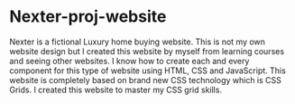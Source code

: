 # Nexter-proj-website

Nexter is a fictional Luxury home buying website. This is not my own website design but I created this website by myself from learning courses and seeing other websites. I know how to create each and every component for this type of website using HTML, CSS and JavaScript.
This website is completely based on brand new CSS technology which is CSS Grids.
I created this website to master my CSS grid skills.
